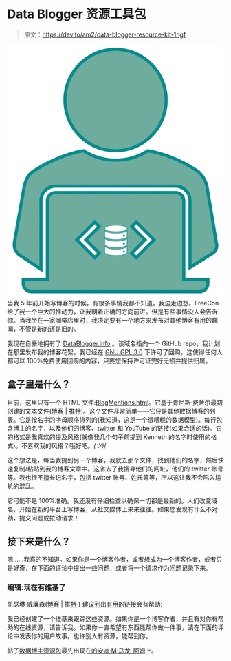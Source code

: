 # Data Blogger 资源工具包

> 原文：<https://dev.to/am2/data-blogger-resource-kit-1ngf>

[![](img/7a5847f72578ca9143efa44d0376d026.png)](http://DataBlogger.info) 当我 5 年前开始写博客的时候，有很多事情我都不知道。我边走边想。FreeCon 给了我一个巨大的推动力，让我朝着正确的方向前进。但是有些事情没人会告诉你。当我坐在一家咖啡店里时，我决定要有一个地方来发布对其他博客有用的趣闻，不管是新的还是旧的。

我现在自豪地拥有了 [DataBlogger.info](http://DataBlogger.info) 。该域名指向一个 GitHub repo，我计划在那里发布我的博客花絮。我已经在 [GNU GPL 3.0](https://github.com/amtwo/Data-Blogger-Resource-Kit/blob/master/LICENSE) 下许可了回购。这使得任何人都可以 100%免费使用回购的内容，只要您保持许可证完好无损并提供归属。

## 盒子里是什么？

目前，这里只有一个 HTML 文件:[BlogMentions.html](https://github.com/amtwo/Data-Blogger-Resource-Kit/blob/master/BlogMentions.html)。它基于肯尼斯·费舍尔最初创建的文本文件([博客](https://sqlstudies.com) | [推特](https://twitter.com/sqlstudent144))。这个文件非常简单——它只是其他数据博客的列表。它是按名字的字母顺序排列的(我知道，这是一个很糟糕的数据模型)。每行包含博主的名字，以及他们的博客、twitter 和 YouTube 的链接(如果合适的话)。它的格式是我喜欢的提及风格(就像我几个句子前提到 Kenneth 的名字时使用的格式)。不喜欢我的风格？哦好吧。_(ツ)_/

这个想法是，每当我提到另一个博客，我就去那个文件，找到他们的名字，然后快速复制/粘贴到我的博客文章中。这省去了我搜寻他们的网址，他们的 twitter 账号等。我也很不擅长记名字，包括 twitter 账号、姓氏等等，所以这让我不会陷入尴尬的混乱。

它可能不是 100%准确。我还没有仔细检查以确保一切都是最新的。人们改变域名，开始在新的平台上写博客，从社交媒体上来来往往。如果您发现有什么不对劲，提交问题或拉动请求！

## 接下来是什么？

嗯……我真的不知道。如果你是一个博客作者，或者想成为一个博客作者，或者只是好奇，在下面的评论中提出一些问题，或者将一个请求作为[问题](https://github.com/amtwo/Data-Blogger-Resource-Kit/issues)记录下来。

### 编辑:现在有维基了

凯瑟琳·威廉森([博客](http://www.cathrinewilhelmsen.net/) | [推特](https://twitter.com/cathrinew) ) [建议列出有用的链接](https://twitter.com/cathrinew/status/1132997992330485760)会有帮助:

我已经创建了一个维基来跟踪这些资源。如果你是一个博客作者，并且有对你有帮助的在线资源，请告诉我。如果你一直希望有东西能帮你做一件事，请在下面的评论中发表你的用户故事。也许别人有资源，能帮到你。

帖子[数据博主资源包](https://am2.co/2019/05/data-blogger-resource-kit/)最先出现在[的安迪·M·马龙-阿姆](https://am2.co)上。